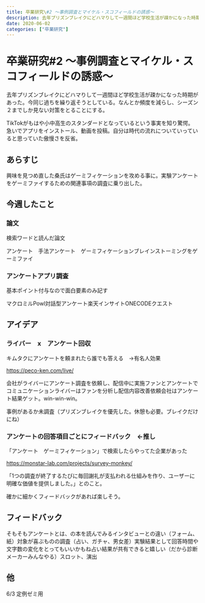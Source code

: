 ```yaml
---
title: 卒業研究\#2 〜事例調査とマイケル・スコフィールドの誘惑〜
description: 去年プリズンブレイクにどハマりして一週間ほど学校生活が疎かになった時期があった。今同じ過ちを繰り返そうとしている。なんとか頻度を減らし、シーズン２までしか見ない対策をとることにする。
date: 2020-06-02
categories: ["卒業研究"]
---
```


# 卒業研究#2 〜事例調査とマイケル・スコフィールドの誘惑〜

去年プリズンブレイクにどハマりして一週間ほど学校生活が疎かになった時期があった。今同じ過ちを繰り返そうとしている。なんとか頻度を減らし、シーズン２までしか見ない対策をとることにする。

TikTokがもはや小中高生のスタンダードとなっているという事実を知り驚愕。急いでアプリをインストール、動画を投稿。自分は時代の流れについていっていると思っていた傲慢さを反省。

## あらすじ

興味を見つめ直した桑氏はゲーミフィケーションを攻める事に。実験アンケートをゲーミファイするための関連事項の調査に乗り出した。

## 今週したこと

### 論文

検索ワードと読んだ論文

アンケート　手法アンケート　ゲーミフィケーションブレインストーミングをゲーミファイ

### アンケートアプリ調査

基本ポイント付与なので面白要素のみ記す

マクロミルPowl対話型アンケート楽天インサイトONECODEクエスト

## アイデア

### ライバー　x　アンケート回収

キムタクにアンケートを頼まれたら誰でも答える　→有名人効果

https://peco-ken.com/live/

会社がライバーにアンケート調査を依頼し、配信中に実施ファンとアンケートでコミュニケーションライバーはファンを分析し配信内容改善依頼会社はアンケート結果ゲット。win-win-win。

事例があるか未調査（プリズンブレイクを優先した。休憩も必要。ブレイクだけにね）

### アンケートの回答項目ごとにフィードバック　←推し

「アンケート　ゲーミフィケーション」で検索したらやってた企業があった

https://monstar-lab.com/projects/survey-monkey/

「1つの調査が終了するたびに毎回謝礼が支払われる仕組みを作り、ユーザーに明確な価値を提供しました。」とのこと。

確かに細かくフィードバックがあれば楽しそう。

## フィードバック

そもそもアンケートとは、の本を読んでみるインタビューとの違い（フォーム、紙）対象が喜ぶものの調査（占い、ガチャ、男女差）実験結果として回答時間や文字数の変化をとってもいいかもね占い結果が共有できると嬉しい（だから診断メーカーみんなやる）スロット、演出

## 他

6/3 定例ゼミ用